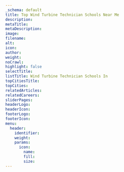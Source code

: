 ```yaml
---
_schema: default
title: Top Wind Turbine Technician Schools Near Me
description:
metaTitle:
metaDescription:
image:
filename:
alt:
icon:
author:
weight:
noCrawl:
highlight: false
selectTitle:
listTitle: Wind Turbine Technician Schools In
topCitiesTitle:
topCities:
relatedArticles:
relatedCareers:
sliderPages:
headerLogo:
headerIcon:
footerLogo:
footerIcon:
menu:
  header:
    identifier:
    weight:
    params:
      icon:
        name:
        fill:
        size:
---
```

